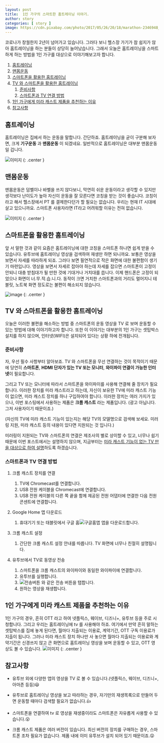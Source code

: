 ```yaml
---
layout: post
title:  1인 가구의 스마트한 홈트레이닝 이야기.
author: story
categories: [ story ]
image: https://cdn.pixabay.com/photo/2017/05/26/20/18/marathon-2346948_960_720.jpg
---
```


코로나가 창궐한지 2년이 넘어가고 있습니다. 그러다 보니 헬스장 가기가 참 쉽지가 않아 홈트레이닝을 하는 분들이 상당히 늘어났습니다. 그래서 오늘은 홈트레이닝을 스마트하게 하는 방법을 1인 가구를 대상으로 이야기해보고자 합니다.

1.  [홈트레이닝](#홈트레이닝)
2.  [맨몸운동](#맨몸운동)
3.  [스마트폰을 활용한 홈트레이닝](#스마트폰을-활용한-홈트레이닝)
4.  [TV 와 스마트폰을 활용한 홈트레이닝](#tv-와-스마트폰을-활용한-홈트레이닝)
    1.  [준비사항](#준비사항)
    2.  [스마트폰과 TV 연결 방법](#스마트폰과-TV-연결-방법)
5.  [1인 가구에게 미라 캐스트 제품을 추천하는 이유](#1인-가구에게-미라-캐스트-제품을-추천하는-이유)
6.  [참고사항](#참고사항)

##  홈트레이닝

홈트레이닝은 집에서 하는 운동을 말합니다. 간단하죠. 홈트레이닝을 굳이 구분해 보자면, 크게 **기구운동** 과 **맨몸운동** 이 되겠네요. 일반적으로 홈트레이닝은 대부분 맨몸운동 일 겁니다.

![이미지](https://media4.giphy.com/media/3NwOzakbqzOrsfMKBC/200w.webp?cid=ecf05e47pgq05e198vxj6kd2434adk9wahynmb6r4ttzyqtw&rid=200w.webp&ct=g)
{: .center }

##  맨몸운동

맨몸운동은 덤벨이나 바벨을 쓰지 않다보니, 막연히 쉬운 운동이라고 생각할 수 있지만 생각보다 난이도가 높아 자신이 운동을 잘 모른다면 코칭을 받는 것이 좋습니다. 코칭이라고 해서 헬스장에서 PT 를 결제한다던가 할 필요는 없습니다. 우리는 현재 IT 시대에 살고 있으니까요. 스마트폰 사용자라면 IT라고 어려워할 이유는 전혀 없습니다.

![이미지](https://media1.giphy.com/media/xT9DPIBYf0pAviBLzO/200w.webp?cid=ecf05e47nwhmei4ghij2jncu4gp9ms4worxhn0tmra8eov0p&rid=200w.webp&ct=g)
{: .center }

##  스마트폰을 활용한 홈트레이닝

앞 서 말한 것과 같이 요즘은 홈트레이닝에 대한 코칭을 스마트폰 하나면 쉽게 받을 수 있습니다. 유투브에 홈트레이닝 영상을 검색하여 재생만 하면 되니까요. 보통은 영상을 보면서 자세를 따라하게 되죠. 그러다 보면 필연적으로 작은 화면에 대한 불편함이 생기기 마련입니다. 영상을 보면서 자세르 잡아야 하는데 자세를 잡으면 스마트폰이 고정이 안되니 대충 받침대가 될 만한 것에 기대거나 거치대를 씁니다. 이제 핸드폰은 고정이 되었으나 화면이 너.무.작.습.니.다. 동작이 크면 거치한 스마트폰과의 거리도 멀어지니 테블릿, 노트북 화면 정도로는 불편이 해소되지 않습니다. 

![image](https://media3.giphy.com/media/26Ec4bWMsI2fFUqxG/200w.webp?cid=ecf05e47ul6yp9pcfsouu2otnlcbgscuf6gu3j6b1msok4vn&rid=200w.webp&ct=g)
{: .center }


##  TV 와 스마트폰을 활용한 홈트레이닝

오늘은 이러한 불편을 해소하는 방법 중 스마트폰의 운동 영상을 TV 로 보며 운동할 수 있는 방법에 대해 이야기하고자 합니다. 또한 이 이야기는 대부분의 1인 가구는 셋탑박스 설치를 하지 않으며, 인터넷(WIFI)은 설치되어 있다는 상황 하에 전개됩니다.

### 준비사항

자, 우선 필수 사항부터 알아보죠. TV 와 스마트폰을 무선 연결하는 것이 목적이기 때문에 당연히 **스마트폰**, **HDMI 단자가 있는 TV 또는 모니터**, **와이파이 연결이 가능한 인터넷**이 필요합니다.

그리고  TV 또는 모니터에 따라서 스마트폰을 와이파이를 사용해 연결해 줄 장치가 필요합니다. 이러한 장치를 미라 캐스트라고 하는데, 자신이 보유한 TV에 미라 캐스트 기능이 없으면, 미라 캐스트 장치를 하나 구입하여야 합니다. 이러한 장치는 여러 가지가 있으나, 이번 포스팅에서 사용하는 제품은 **크롬 캐스트** 라는 제품입니다. (광고 아닙니다. 그저 사용자이기 때문이죠.)

(자신의 TV에 미라 캐스트 기능이 있는지는 해당 TV의 모델명으로 검색해 보세요. 미러링 지원, 미라 캐스트 등의 내용이 있다면 지원되는 것 입니다.)

미러링이 지원되는 TV와 스마트폰의 연결은 제조사의 별로 상이할 수 있고, 너무나 쉽기 때문에 이번 포스트에서는 설명하지 않으며, 지금부터는 <u>미라 캐스트 기능이 없는 TV 만을 대상으로 하여 설명</u>하도록 하겠습니다.

### 스마트폰과 TV 연결 방법

1.  크롬 캐스트 장치를 연결
    1.  TV에 Chromecast를 연결합니다.
    2.  USB 전원 케이블을 Chromecast에 연결합니다.
    3.  USB 전원 케이블의 다른 쪽 끝을 함께 제공된 전원 어댑터에 연결한 다음 전원 콘센트에 연결합니다.

2. Google Home 앱 다운로드
    1.  휴대기기 또는 태블릿에서 구글 홈![구글홈앱](https://lh3.googleusercontent.com/9MpaXj2oIHIZU4JiCl6Nos9Ac3VRocyuFxWcvgwnb7FRVsPTcLXGUdvWP8W8LqReE40=w18) 앱을 다운로드합니다.

3.  크롬 캐스트 설정
    1.  간단한 크롬 캐스트 설정 안내를 따릅니다. TV 화면에 너무나 친절히 설명됩니다.

4.  유투브에서 TV로 동영상 전송
    1. 스마트폰을 크롬 캐스트의 와이파이와 동일한 와이파이에 연결합니다.
    2.  유투브를 실행합니다.
    3.  ![전송버튼](https://lh3.googleusercontent.com/ygEir8Cl9znQrUNLrpNmpI9p580TuRsb48wZLe9u0dcFEbcQ_DD48nfmeW_BFMC5vp8=w18) 와 같은 전송 버튼을 탭합니다.
    4.  원하는 영상을 재생합니다.

##  1인 가구에게 미라 캐스트 제품을 추천하는 이유

1인 가구의 경우, 흔히 OTT 라고 하여 넷플릭스, 웨이브, 디즈니+, 유투브 등을 주로 시청합니다. 그리고 우리는 홈트레이닝에 tv 를 사용해야 하죠. 여기에서 만약 흔히 말하는 셋탑박스를 집에 놓게 된다면, 월마다 지출되는 이용료, 계약기간, OTT 구독 이용료가 지출이 됩니다. 그러나 미라 캐스트 장치 하나만 사 놓으면 월마다 지출되는 이용료와 계약기간은 신경쓰지 않고 큰 화면으로 홈트레이닝 영상을 보며 운동할 수 있고, OTT 영상도 볼 수 있습니다.
![이미지](https://media4.giphy.com/media/SVH9y2LQUVVCRcqD7o/200.webp?cid=ecf05e47vk7b9pi4eqdikynavr3z0p0ag1rvswthp8je037y&rid=200.webp&ct=g)
{: .center }


##  참고사항

-   유투브 외에 다양한 앱의 영상을 TV 로 볼 수 있습니다.(넷플릭스, 웨이브, 디즈니+, 아마존 등등)😃

-   유투브로 홈트레이닝 영상을 보고 따라하는 경우, 자기만의 재생목록으로 만들어 두면 운동할 때마다 검색할 필요가 없습니다.👍

-   스마트폰을 연결하여 tv 로 영상을 재생중이라도 스마트폰은 자유롭게 사용할 수 있습니다.😮

-   크롬 캐스트 제품은 여러 버전이 있습니다. 최신 버전의 장치를 구매하는 경우, 스마트폰 조차 필요가 없습니다. 제품 내에 이미 유투브가 설치 되어 있기 때문이죠.😲


    







